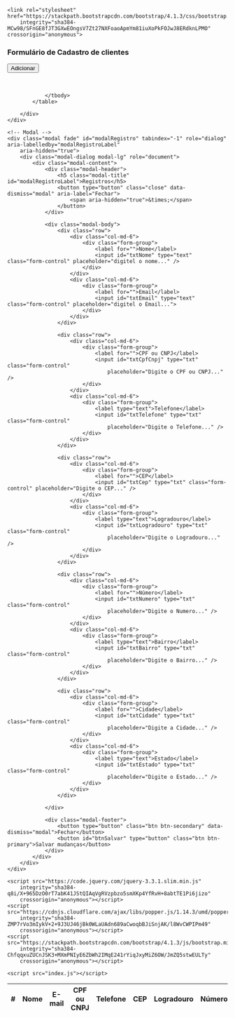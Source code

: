 <!DOCTYPE html>
<html lang="en">

<head>
    <meta charset="UTF-8">
    <meta name="viewport" content="width=device-width, initial-scale=1.0">
    <title>CRUD </title>

    <link rel="stylesheet" href="https://stackpath.bootstrapcdn.com/bootstrap/4.1.3/css/bootstrap.min.css"
        integrity="sha384-MCw98/SFnGE8fJT3GXwEOngsV7Zt27NXFoaoApmYm81iuXoPkFOJwJ8ERdknLPMO" crossorigin="anonymous">
 <link rel="stylesheet" href="font-awesome-4.7.0/font-awesome-4.7.0/css/font-awesome.min.css">
</head>

<body>
    <div class="container-fluid">
        <div class="row">
            <div class="col-md-12">
                <h3>Formulário de Cadastro de clientes</h3>
            </div>
        </div>
    </div>
    <div class="col-md-12">
        <button type="button" class="btn btn-primary float-right" data-toggle="modal"
            data-target="#modalRegistro">Adicionar </button>
    </div>
    <div class="row" style="margin-top: 45px">
        <div class="col-md-12">
            <table id="tblDados" class="table table-hover table-dark">
                <thead>
                    <tr>
                        <th scope="col">#</th>
                        <th scope="col">Nome</th>
                        <th scope="col">E-mail</th>
                        <th scope="col">CPF ou CNPJ</th>
                        <th scope="col">Telefone</th>
                        <th scope="col">CEP</th>
                        <th scope="col">Logradouro</th>
                        <th scope="col">Número</th>
                        <th scope="col">Bairro</th>
                        <th scope="col">Cidade</th>
                        <th scope="col">Estado</th>
                        <th scope="col" style="width: 50px;"></th>
                        <th scope="col" style="width: 50px;"></th>
                    </tr>
                </thead>
                <tbody>

                </tbody>
            </table>

        </div>
    </div>

    <!-- Modal -->
    <div class="modal fade" id="modalRegistro" tabindex="-1" role="dialog" aria-labelledby="modalRegistroLabel"
        aria-hidden="true">
        <div class="modal-dialog modal-lg" role="document">
            <div class="modal-content">
                <div class="modal-header">
                    <h5 class="modal-title" id="modalRegistroLabel">Registros</h5>
                    <button type="button" class="close" data-dismiss="modal" aria-label="Fechar">
                        <span aria-hidden="true">&times;</span>
                    </button>
                </div>

                <div class="modal-body">
                    <div class="row">
                        <div class="col-md-6">
                            <div class="form-group">
                                <label for="">Nome</label>
                                <input id="txtNome" type="text" class="form-control" placeholder="digitel o nome..." />
                            </div>
                        </div>
                        <div class="col-md-6">
                            <div class="form-group">
                                <label for="">Email</label>
                                <input id="txtEmail" type="text" class="form-control" placeholder="digitel o Email...">
                            </div>
                        </div>
                    </div>

                    <div class="row">
                        <div class="col-md-6">
                            <div class="form-group">
                                <label for="">CPF ou CNPJ</label>
                                <input id="txtCpfCnpj" type="txt" class="form-control"
                                    placeholder="Digite o CPF ou CNPJ..." />
                            </div>
                        </div>
                        <div class="col-md-6">
                            <div class="form-group">
                                <label type="text">Telefone</label>
                                <input id="txtTelefone" type="txt" class="form-control"
                                    placeholder="Digite o Telefone..." />
                            </div>
                        </div>
                    </div>

                    <div class="row">
                        <div class="col-md-6">
                            <div class="form-group">
                                <label for="">CEP</label>
                                <input id="txtCep" type="txt" class="form-control" placeholder="Digite o CEP..." />
                            </div>
                        </div>
                        <div class="col-md-6">
                            <div class="form-group">
                                <label type="text">Logradouro</label>
                                <input id="txtLogradouro" type="txt" class="form-control"
                                    placeholder="Digite o Logradouro..." />
                            </div>
                        </div>
                    </div>

                    <div class="row">
                        <div class="col-md-6">
                            <div class="form-group">
                                <label for="">Número</label>
                                <input id="txtNumero" type="txt" class="form-control"
                                    placeholder="Digite o Numero..." />
                            </div>
                        </div>
                        <div class="col-md-6">
                            <div class="form-group">
                                <label type="text">Bairro</label>
                                <input id="txtBairro" type="txt" class="form-control"
                                    placeholder="Digite o Bairro..." />
                            </div>
                        </div>
                    </div>

                    <div class="row">
                        <div class="col-md-6">
                            <div class="form-group">
                                <label for="">Cidade</label>
                                <input id="txtCidade" type="txt" class="form-control"
                                    placeholder="Digite a Cidade..." />
                            </div>
                        </div>
                        <div class="col-md-6">
                            <div class="form-group">
                                <label type="text">Estado</label>
                                <input id="txtEstado" type="txt" class="form-control"
                                    placeholder="Digite o Estado..." />
                            </div>
                        </div>
                    </div>

                </div>

                <div class="modal-footer">
                    <button type="button" class="btn btn-secondary" data-dismiss="modal">Fechar</button>
                    <button id="btnSalvar" type="button" class="btn btn-primary">Salvar mudanças</button>
                </div>
            </div>
        </div>
    </div>

    <script src="https://code.jquery.com/jquery-3.3.1.slim.min.js"
        integrity="sha384-q8i/X+965DzO0rT7abK41JStQIAqVgRVzpbzo5smXKp4YfRvH+8abtTE1Pi6jizo"
        crossorigin="anonymous"></script>
    <script src="https://cdnjs.cloudflare.com/ajax/libs/popper.js/1.14.3/umd/popper.min.js"
        integrity="sha384-ZMP7rVo3mIykV+2+9J3UJ46jBk0WLaUAdn689aCwoqbBJiSnjAK/l8WvCWPIPm49"
        crossorigin="anonymous"></script>
    <script src="https://stackpath.bootstrapcdn.com/bootstrap/4.1.3/js/bootstrap.min.js"
        integrity="sha384-ChfqqxuZUCnJSK3+MXmPNIyE6ZbWh2IMqE241rYiqJxyMiZ6OW/JmZQ5stwEULTy"
        crossorigin="anonymous"></script>

    <script src="index.js"></script>
</body>

</html>
